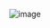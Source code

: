 ![image](https://user-images.githubusercontent.com/96529109/215311151-09d99e15-9a3b-41bf-8bb8-60d387dee71b.png)
